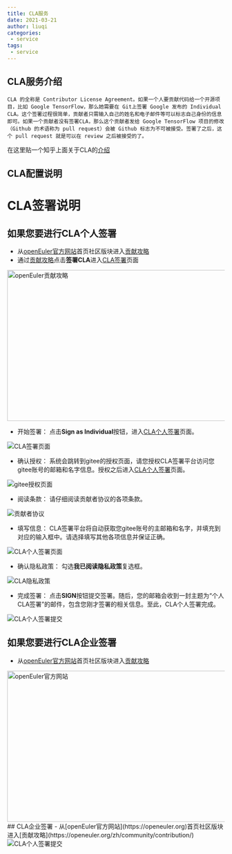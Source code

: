 ```yaml
---
title: CLA服务
date: 2021-03-21
author: liuqi
categories:
 - service
tags:
 - service
---
```

## CLA服务介绍
    CLA 的全称是 Contributor License Agreement。如果一个人要贡献代码给一个开源项目，比如 Google TensorFlow，那么她需要在 Git上签署 Google 发布的 Individual CLA。这个签署过程很简单，贡献者只需输入自己的姓名和电子邮件等可以标志自己身份的信息即可。如果一个贡献者没有签署CLA，那么这个贡献者发给 Google TensorFlow 项目的修改（Github 的术语称为 pull request）会被 Github 标志为不可被接受。签署了之后，这个 pull request 就是可以在 review 之后被接受的了。
在这里贴一个知乎上面关于CLA的[介绍](https://zhuanlan.zhihu.com/p/68251730)
## CLA配置说明

# CLA签署说明
## 如果您要进行CLA个人签署
- 从[openEuler官方网站](https://openeuler.org)首页社区版块进入[贡献攻略](https://openeuler.org/zh/community/contribution/)
- 通过[贡献攻略](https://openeuler.org/zh/community/contribution/)点击**签署CLA**进入[CLA签署](https://clasign.osinfra.cn/sign/Z2l0ZWUlMkZvcGVuZXVsZXI=)页面
<div><img src='https://gitee.com/cla-test/test1/raw/master/img/2.png' width=600 height=350 alt='openEuler贡献攻略'/></div>

- 开始签署： 点击**Sign as Individual**按钮，进入[CLA个人签署](https://clasign.osinfra.cn/sign-cla)页面。
<div><img src='https://gitee.com/cla-test/test1/raw/master/img/13.png' alt='CLA签署页面'></div>

- 确认授权： 系统会跳转到gitee的授权页面，请您授权CLA签署平台访问您gitee账号的邮箱和名字信息。授权之后进入[CLA个人签署](https://clasign.osinfra.cn/sign-cla)页面。
<div><img src='https://gitee.com/cla-test/test1/raw/master/img/14.png' alt='gitee授权页面'></div>

- 阅读条款： 请仔细阅读贡献者协议的各项条款。
<div><img src='https://gitee.com/cla-test/test1/raw/master/img/15.png' alt='贡献者协议'></div>

- 填写信息： CLA签署平台将自动获取您gitee账号的主邮箱和名字，并填充到对应的输入框中。请选择填写其他各项信息并保证正确。
<div><img src='https://gitee.com/cla-test/test1/raw/master/img/16.png' alt='CLA个人签署页面'></div>

- 确认隐私政策： 勾选**我已阅读隐私政策**复选框。
<div><img src='https://gitee.com/cla-test/test1/raw/master/img/17.png' alt='CLA隐私政策'></div>

- 完成签署： 点击**SIGN**按钮提交签署。随后，您的邮箱会收到一封主题为“个人CLA签署”的邮件，包含您刚才签署的相关信息。至此，CLA个人签署完成。
<div><img src='https://gitee.com/cla-test/test1/raw/master/img/18.png' alt='CLA个人签署提交'></div>

## 如果您要进行CLA企业签署
- 从[openEuler官方网站](https://openeuler.org)首页社区版块进入[贡献攻略](https://openeuler.org/zh/community/contribution/)
<div><img src='https://gitee.com/cla-test/test1/raw/master/img/1.png' width=600 height=350 alt='openEuler官方网站'/></div>
## CLA企业签署
- 从[openEuler官方网站](https://openeuler.org)首页社区版块进入[贡献攻略](https://openeuler.org/zh/community/contribution/)
<div><img src='https://gitee.com/cla-test/test1/raw/master/img/18.png' alt='CLA个人签署提交'></div>
